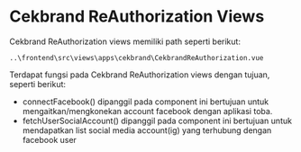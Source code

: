 # Cekbrand ReAuthorization Views

Cekbrand ReAuthorization views memiliki path seperti berikut:

```
..\frontend\src\views\apps\cekbrand\CekbrandReAuthorization.vue
```

Terdapat fungsi pada Cekbrand ReAuthorization views dengan tujuan, seperti berikut:
- connectFacebook() dipanggil pada component ini bertujuan untuk mengaitkan/mengkonekan account facebook dengan aplikasi toba.
- fetchUserSocialAccount() dipanggil pada component ini bertujuan untuk mendapatkan list social media account(ig) yang terhubung dengan facebook user